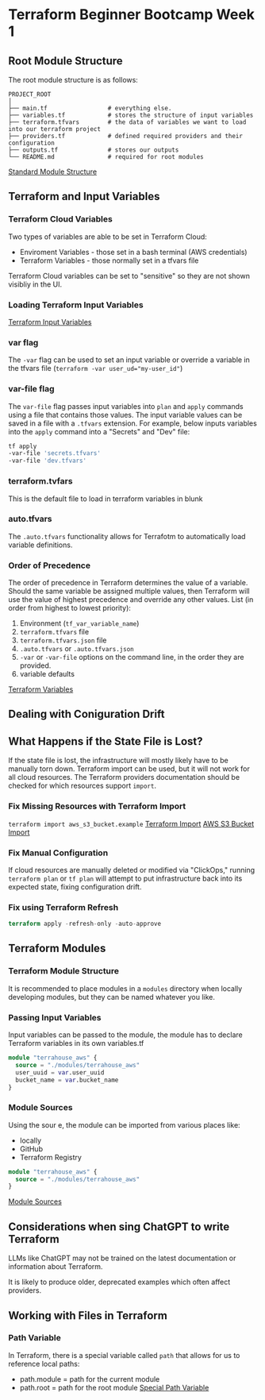 # Terraform Beginner Bootcamp Week 1

## Root Module Structure

The root module structure is as follows:

```
PROJECT_ROOT
│
├── main.tf                 # everything else.
├── variables.tf            # stores the structure of input variables
├── terraform.tfvars        # the data of variables we want to load into our terraform project
├── providers.tf            # defined required providers and their configuration
├── outputs.tf              # stores our outputs
└── README.md               # required for root modules
```
[Standard Module Structure](https://developer.hashicorp.com/terraform/language/modules/develop/structure)

## Terraform and Input Variables

### Terraform Cloud Variables

Two types of variables are able to be set in Terraform Cloud:
- Enviroment Variables - those set in a bash terminal (AWS credentials)
- Terraform Variables - those normally set in a tfvars file

Terraform Cloud variables can be set to "sensitive" so they are not shown visibliy in the UI.

### Loading Terraform Input Variables

[Terraform Input Variables](https://developer.hashicorp.com/terraform/language/values/variables)

### var flag
The `-var` flag can be used to set an input variable or override a variable in the tfvars file (`terraform -var user_ud="my-user_id"`)

### var-file flag

The `var-file` flag passes input variables into `plan` and `apply` commands using a file that contains those values. The input variable values can be saved in a file with a `.tfvars` extension. 
For example, below inputs variables into the `apply` command into a "Secrets" and "Dev" file:
```sh
tf apply
-var-file 'secrets.tfvars'
-var-file 'dev.tfvars'
```


### terraform.tvfars

This is the default file to load in terraform variables in blunk

### auto.tfvars

The `.auto.tfvars` functionality allows for Terrafotm to automatically load variable definitions. 

### Order of Precedence
The order of precedence in Terraform determines the value of a variable. Should the same variable be assigned multiple values, then Terraform will use the value of highest precedence and override any other values. 
List (in order from highest to lowest priority):
1. Environment (`tf_var_variable_name`)
2. `terraform.tfvars` file
3. `terraform.tfvars.json` file
4. `.auto.tfvars` or `.auto.tfvars.json`
5. `-var` or `-var-file` options on the command line, in the order they are provided.
6. variable defaults

[Terraform Variables](https://www.env0.com/blog/terraform-variables)

## Dealing with Coniguration Drift
## What Happens if the State File is Lost?
If the state file is lost, the infrastructure will mostly likely have to be manually torn down. 
Terraform import can be used, but it will not work for all cloud resources. The Terraform providers documentation should be checked for which resources support `import`.
### Fix Missing Resources with Terraform Import

`terraform import aws_s3_bucket.example`
[Terraform Import](https://developer.hashicorp.com/terraform/cli/import)
[AWS S3 Bucket Import](https://registry.terraform.io/providers/hashicorp/aws/latest/docs/resources/s3_bucket#import)

### Fix Manual Configuration 
If cloud resources are manually deleted or modified via "ClickOps," running `terraform plan` or `tf plan` will attempt to put infrastructure back into its expected state, fixing configuration drift.
### Fix using Terraform Refresh
```tf
terraform apply -refresh-only -auto-approve
```
## Terraform Modules

### Terraform Module Structure
It is recommended to place modules in a `modules` directory when locally developing modules, but they can be named whatever you like. 

### Passing Input Variables
Input variables can be passed to the module, the module has to declare Terraform variables in its own variables.tf 
```tf
module "terrahouse_aws" {
  source = "./modules/terrahouse_aws"
  user_uuid = var.user_uuid
  bucket_name = var.bucket_name
}
```
### Module Sources

Using the sour e, the module can be imported from various places like:
- locally
- GitHub
- Terraform Registry
```tf
module "terrahouse_aws" {
  source = "./modules/terrahouse_aws"
}
```

[Module Sources](https://developer.hashicorp.com/terraform/language/modules/sources)

## Considerations when sing ChatGPT to write Terraform
LLMs like ChatGPT may not be trained on the latest documentation or information about Terraform. 

It is likely to produce older, deprecated examples which often affect providers. 

## Working with Files in Terraform 

### Path Variable
In Terraform, there is a special variable called `path` that allows for us to reference local paths:
- path.module = path for the current module
- path.root = path for the root module
[Special Path Variable ](https://registry.terraform.io/providers/hashicorp/aws/latest/docs/resources/s3_object)